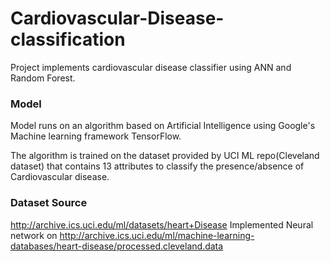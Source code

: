 # Cardiovascular-Disease-classification
Project implements cardiovascular disease classifier using ANN and Random Forest.

### Model

Model runs on an algorithm based on Artificial Intelligence using Google's Machine learning framework TensorFlow.

The algorithm is trained on the dataset provided by UCI ML repo(Cleveland dataset) that contains 13 attributes to classify the presence/absence of Cardiovascular disease.

### Dataset Source
http://archive.ics.uci.edu/ml/datasets/heart+Disease
Implemented Neural network on http://archive.ics.uci.edu/ml/machine-learning-databases/heart-disease/processed.cleveland.data
